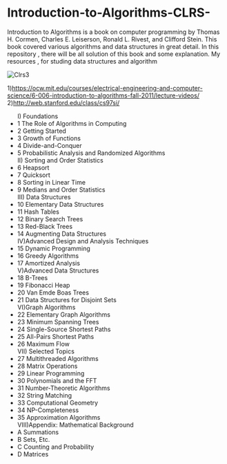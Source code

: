 # Introduction-to-Algorithms-CLRS-
Introduction to Algorithms is a book on computer programming by Thomas H. Cormen, Charles E. Leiserson, Ronald L. Rivest, and Clifford Stein. This book covered various algorithms and data structures in great detail. In this repository , there will be all solution of this book and some explanation. My resources ,  for studing data structures and algorithm 

![Clrs3](https://user-images.githubusercontent.com/75934644/126056821-e0282a64-b019-4f44-bdd9-16d3925ef70b.jpeg)

1)https://ocw.mit.edu/courses/electrical-engineering-and-computer-science/6-006-introduction-to-algorithms-fall-2011/lecture-videos/
2)http://web.stanford.edu/class/cs97si/

<ul>
I) Foundations
<li>1 The Role of Algorithms in Computing</li>
<li>2 Getting Started</li>
<li>3 Growth of Functions</li>
<li>4 Divide-and-Conquer</li>
<li>5 Probabilistic Analysis and Randomized Algorithms</li>
II) Sorting and Order Statistics</li>
<li>6 Heapsort</li>
<li>7 Quicksort</li>
<li>8 Sorting in Linear Time</li>
<li>9 Medians and Order Statistics</li>
III) Data Structures</li>
<li>10 Elementary Data Structures</li>
<li>11 Hash Tables</li>
<li>12 Binary Search Trees</li>
<li>13 Red-Black Trees</li>
<li>14 Augmenting Data Structures</li>
IV)Advanced Design and Analysis Techniques</li>
<li>15 Dynamic Programming</li>
<li>16 Greedy Algorithms</li>
<li>17 Amortized Analysis</li>
V)Advanced Data Structures</li>
<li>18 B-Trees</li>
<li>19 Fibonacci Heap</li>
<li>20 Van Emde Boas Trees</li>
<li>21 Data Structures for Disjoint Sets</li>
VI)Graph Algorithms</li>
<li>22 Elementary Graph Algorithms</li>
<li>23 Minimum Spanning Trees</li>
<li>24 Single-Source Shortest Paths</li>
<li>25 All-Pairs Shortest Paths</li>
<li>26 Maximum Flow</li>
VII) Selected Topics</li>
<li>27 Multithreaded Algorithms</li>
<li>28 Matrix Operations</li>
<li>29 Linear Programming</li>
<li>30 Polynomials and the FFT</li>
<li>31 Number-Theoretic Algorithms</li>
<li>32 String Matching</li>
<li>33 Computational Geometry</li>
<li>34 NP-Completeness</li>
<li>35 Approximation Algorithms</li>
VIII)Appendix: Mathematical Background</li>
<li>A Summations</li>
<li>B Sets, Etc.</li>
<li>C Counting and Probability</li>
<li>D Matrices</li>
</ul>
